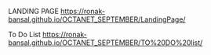 LANDING PAGE
https://ronak-bansal.github.io/OCTANET_SEPTEMBER/LandingPage/

To Do List
https://ronak-bansal.github.io/OCTANET_SEPTEMBER/TO%20DO%20list/

